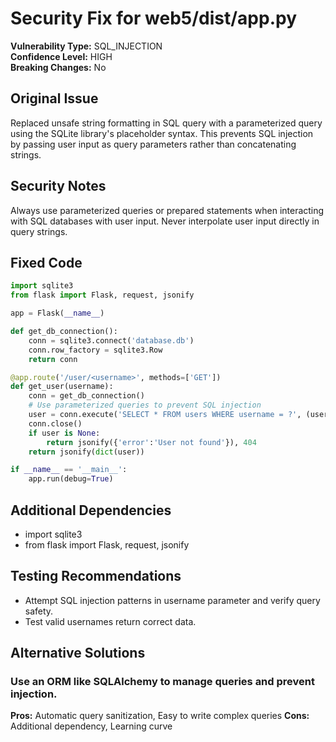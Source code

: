 # Security Fix for web5/dist/app.py

**Vulnerability Type:** SQL_INJECTION  
**Confidence Level:** HIGH  
**Breaking Changes:** No

## Original Issue
Replaced unsafe string formatting in SQL query with a parameterized query using the SQLite library's placeholder syntax. This prevents SQL injection by passing user input as query parameters rather than concatenating strings.

## Security Notes
Always use parameterized queries or prepared statements when interacting with SQL databases with user input. Never interpolate user input directly in query strings.

## Fixed Code
```py
import sqlite3
from flask import Flask, request, jsonify

app = Flask(__name__)

def get_db_connection():
    conn = sqlite3.connect('database.db')
    conn.row_factory = sqlite3.Row
    return conn

@app.route('/user/<username>', methods=['GET'])
def get_user(username):
    conn = get_db_connection()
    # Use parameterized queries to prevent SQL injection
    user = conn.execute('SELECT * FROM users WHERE username = ?', (username,)).fetchone()
    conn.close()
    if user is None:
        return jsonify({'error':'User not found'}), 404
    return jsonify(dict(user))

if __name__ == '__main__':
    app.run(debug=True)

```

## Additional Dependencies
- import sqlite3
- from flask import Flask, request, jsonify

## Testing Recommendations
- Attempt SQL injection patterns in username parameter and verify query safety.
- Test valid usernames return correct data.

## Alternative Solutions

### Use an ORM like SQLAlchemy to manage queries and prevent injection.
**Pros:** Automatic query sanitization, Easy to write complex queries
**Cons:** Additional dependency, Learning curve

